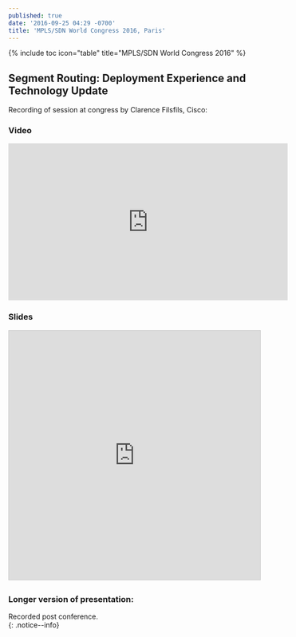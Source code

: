 ```yaml
---
published: true
date: '2016-09-25 04:29 -0700'
title: 'MPLS/SDN World Congress 2016, Paris'
---
```


{% include toc icon="table" title="MPLS/SDN World Congress 2016" %}  
  
  
## Segment Routing: Deployment Experience and Technology Update  
  
  
Recording of session at congress by Clarence Filsfils, Cisco:  

### Video  
  
<iframe width="560" height="315" src="https://www.youtube.com/embed/VORGW0bBHLs" frameborder="0" allowfullscreen></iframe>  
  
  

### Slides
  
  
<iframe src="https://app.box.com/embed/preview/vel8mmbct6k5rzo4ulxymljdsvudce0x?theme=dark" width="800" height="500" frameborder="0" marginwidth="0" marginheight="0" scrolling="no" style="border:1px solid #CCC; border-width:1px; margin-bottom:5px; max-width: 100%;" allowfullscreen webkitallowfullscreen msallowfullscreen></iframe>    
  

### Longer version of presentation:  
  
Recorded post conference.  
{: .notice--info}  

  

